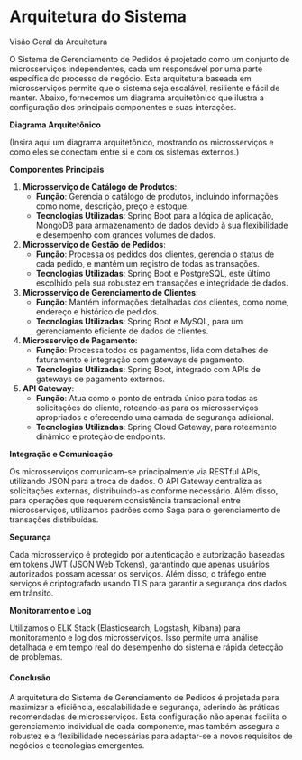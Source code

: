 # Arquitetura do Sistema

Visão Geral da Arquitetura

O Sistema de Gerenciamento de Pedidos é projetado como um conjunto de microsserviços independentes, cada um responsável por uma parte específica do processo de negócio. Esta arquitetura baseada em microsserviços permite que o sistema seja escalável, resiliente e fácil de manter. Abaixo, fornecemos um diagrama arquitetônico que ilustra a configuração dos principais componentes e suas interações.

**Diagrama Arquitetônico**

(Insira aqui um diagrama arquitetônico, mostrando os microsserviços e como eles se conectam entre si e com os sistemas externos.)

**Componentes Principais**

1. **Microsserviço de Catálogo de Produtos**:
   * **Função**: Gerencia o catálogo de produtos, incluindo informações como nome, descrição, preço e estoque.
   * **Tecnologias Utilizadas**: Spring Boot para a lógica de aplicação, MongoDB para armazenamento de dados devido à sua flexibilidade e desempenho com grandes volumes de dados.
2. **Microsserviço de Gestão de Pedidos**:
   * **Função**: Processa os pedidos dos clientes, gerencia o status de cada pedido, e mantém um registro de todas as transações.
   * **Tecnologias Utilizadas**: Spring Boot e PostgreSQL, este último escolhido pela sua robustez em transações e integridade de dados.
3. **Microsserviço de Gerenciamento de Clientes**:
   * **Função**: Mantém informações detalhadas dos clientes, como nome, endereço e histórico de pedidos.
   * **Tecnologias Utilizadas**: Spring Boot e MySQL, para um gerenciamento eficiente de dados de clientes.
4. **Microsserviço de Pagamento**:
   * **Função**: Processa todos os pagamentos, lida com detalhes de faturamento e integração com gateways de pagamento.
   * **Tecnologias Utilizadas**: Spring Boot, integrado com APIs de gateways de pagamento externos.
5. **API Gateway**:
   * **Função**: Atua como o ponto de entrada único para todas as solicitações do cliente, roteando-as para os microsserviços apropriados e oferecendo uma camada de segurança adicional.
   * **Tecnologias Utilizadas**: Spring Cloud Gateway, para roteamento dinâmico e proteção de endpoints.

**Integração e Comunicação**

Os microsserviços comunicam-se principalmente via RESTful APIs, utilizando JSON para a troca de dados. O API Gateway centraliza as solicitações externas, distribuindo-as conforme necessário. Além disso, para operações que requerem consistência transacional entre microsserviços, utilizamos padrões como Saga para o gerenciamento de transações distribuídas.

**Segurança**

Cada microsserviço é protegido por autenticação e autorização baseadas em tokens JWT (JSON Web Tokens), garantindo que apenas usuários autorizados possam acessar os serviços. Além disso, o tráfego entre serviços é criptografado usando TLS para garantir a segurança dos dados em trânsito.

**Monitoramento e Log**

Utilizamos o ELK Stack (Elasticsearch, Logstash, Kibana) para monitoramento e log dos microsserviços. Isso permite uma análise detalhada e em tempo real do desempenho do sistema e rápida detecção de problemas.

#### Conclusão

A arquitetura do Sistema de Gerenciamento de Pedidos é projetada para maximizar a eficiência, escalabilidade e segurança, aderindo às práticas recomendadas de microsserviços. Esta configuração não apenas facilita o gerenciamento individual de cada componente, mas também assegura a robustez e a flexibilidade necessárias para adaptar-se a novos requisitos de negócios e tecnologias emergentes.
